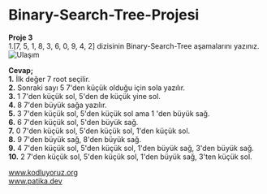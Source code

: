 # Binary-Search-Tree-Projesi
**Proje 3**  
1.[7, 5, 1, 8, 3, 6, 0, 9, 4, 2] dizisinin Binary-Search-Tree aşamalarını yazınız.  
![Ulaşım](https://user-images.githubusercontent.com/90097241/188883275-e677c1a3-0be7-46e9-ab58-30623bd14f68.jpg)

**Cevap;**  
**1.** İlk değer 7 root seçilir.  
**2.** Sonraki sayı 5 7'den küçük olduğu için sola yazılır.  
**3.** 1 7'den küçük sol, 5'den de küçük yine sol.  
**4.** 8 7'den büyük sağa yazılır.  
**5.** 3 7'den küçük sol, 5'den küçük sol ama 1 'den büyük sağ.  
**6.** 6 7'den küçük sol, 5'den büyük sağ.  
**7.** 0 7'den küçük sol, 5'den küçük sol, 1'den küçük sol.  
**8.** 9 7'den büyük sağ, 8'den büyük sağ.  
**9.** 4 7'den küçük sol, 5'den küçük sol, 1'den büyük sağ, 3'den büyük sağ.  
**10.** 2 7'den küçük sol, 5'den küçük sol, 1'den büyük sağ, 3'ten küçük sol.  


www.kodluyoruz.org  
www.patika.dev
